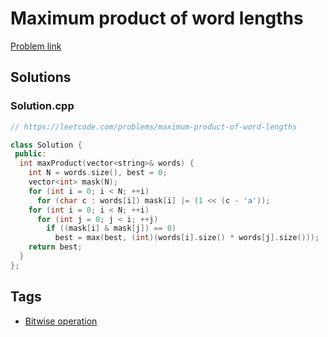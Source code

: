 # Maximum product of word lengths

[Problem link](https://leetcode.com/problems/maximum-product-of-word-lengths)

## Solutions


### Solution.cpp
```cpp
// https://leetcode.com/problems/maximum-product-of-word-lengths

class Solution {
 public:
  int maxProduct(vector<string>& words) {
    int N = words.size(), best = 0;
    vector<int> mask(N);
    for (int i = 0; i < N; ++i)
      for (char c : words[i]) mask[i] |= (1 << (c - 'a'));
    for (int i = 0; i < N; ++i)
      for (int j = 0; j < i; ++j)
        if ((mask[i] & mask[j]) == 0)
          best = max(best, (int)(words[i].size() * words[j].size()));
    return best;
  }
};
```
## Tags

* [Bitwise operation](/README.md#Bitwise_operation)
